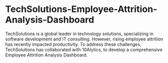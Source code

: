 # TechSolutions-Employee-Attrition-Analysis-Dashboard
TechSolutions is  a global leader in technology solutions, specializing in software development and IT consulting.  However, rising employee attrition has recently impacted productivity. To address these challenges, TechSolutions has collaborated with 10Alytics, to develop a comprehensive Employee Attrition Analysis Dashboard. 
